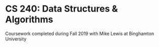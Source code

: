 # CS 240: Data Structures & Algorithms

Coursework completed during Fall 2019 with Mike Lewis at Binghamton University
